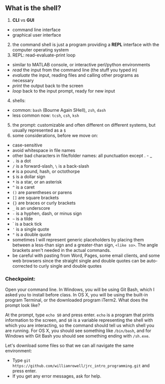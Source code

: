 ## What is the shell?
1. **CLI** vs **GUI**
  - command line interface
  - graphical user interface
2. the command shell is just a program providing a **REPL** interface with the computer operating system
3. REPL: read-evaluate-print loop
  - similar to MATLAB console, or interactive perl/python environments
  - _read_ the input from the command line (the stuff you typed in)
  - _evaluate_ the input, reading files and calling other programs as necessary
  - _print_ the output back to the screen
  - _loop_ back to the input prompt, ready for new input
4. shells:
  - common: `bash` (Bourne Again SHell), `zsh`, `dash`
  - less common now: `tcsh`, `csh`, `ksh`
5. the prompt: customizable and often different on different systems, but usually represented as a `$`
6. some considerations, before we move on:
  - case-sensitive
  - avoid whitespace in file names
  - other bad characters in file/folder names: all punctuation except . - _
  - `.` is a dot
  - `/` is a forward-slash, `\` is a back-slash
  - `#` is a pound, hash, or octothorpe
  - `$` is a dollar sign
  - `*` is a star, or an asterisk
  - `^` is a caret
  - `()` are parentheses or parens
  - `[]` are square brackets
  - `{}` are braces or curly brackets
  - `_` is an underscore
  - `-` is a hyphen, dash, or minus sign
  - `~` is a tilde
  - ` is a back tick
  - `'` is a single quote
  - `"` is a double quote
  - sometimes I will represent generic placeholders by placing them between a less-than sign and a greater-than sign, `<like so>`.  The angle brackets aren't needed in the actual commands.
  - be careful with pasting from Word, Pages, some email clients, and some web browsers since the straight single and double quotes can be auto-corrected to curly single and double quotes


### Checkpoint:
Open your command line.  In Windows, you will be using Git Bash, which I asked you to install before class.  In OS X, you will be using the built-in program Terminal, or the downloaded program iTerm2.  What does the prompt look like?

At the prompt, type `echo $0` and press enter.  `echo` is a program that prints information to the screen, and `$0` is a variable representing the shell with which you are interacting, so the command should tell us which shell you are running.  For OS X, you should see something like `/bin/bash`, and for Windows with Git Bash you should see something ending with `/sh.exe`.

Let's download some files so that we can all navigate the same environment:
  - Type `git https://github.com/williamrowell/jrc_intro_programming.git` and press enter.
  - If you get any error messages, ask for help.